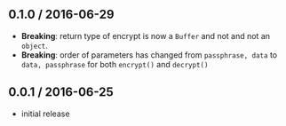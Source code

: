 0.1.0 / 2016-06-29
------------------
- **Breaking**: return type of encrypt is now a `Buffer` and not and not an `object`.
- **Breaking**: order of parameters has changed from `passphrase, data` to `data, passphrase` for both `encrypt()` and `decrypt()`

0.0.1 / 2016-06-25
------------------
- initial release
